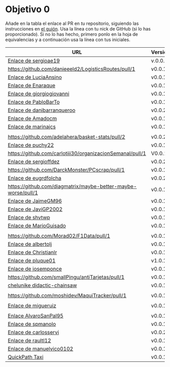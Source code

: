 # Objetivo 0

Añade en la tabla el enlace al PR en *tu* repositorio, siguiendo las
instrucciones en [el guión](http://jj.github.io/IV/documentos/proyecto/0.Repositorio). Usa
la línea con tu nick de GitHub (si lo has proporcionado). Si no lo has hecho,
primero ponlo en la hoja de equivalencias y a continuación usa la línea con tus
iniciales.

| URL                                        | Versión | Alcanzado |
|--------------------------------------------|---------|-----------|
| [Enlace de sergioae19](https://github.com/sergioae19/CalendarioSemanal/pull/1)|v.0.0.2 |✓ |
| https://github.com/danieeeld2/LogisticsRoutes/pull/1 | v0.0.1 |✓ |
| [Enlace de LuciaAnsino](https://github.com/LuciaAnsino/CompraOnline/pull/1) | v0.0.1 | ✓ |
| [Enlace de Enaraque](https://github.com/Enaraque/bus_stadistics/pull/1) | v0.0.1 | ✓ |
| [Enlace de giorgiogiovanni](https://github.com/giorgiogiovanni/sh-car-analizer/pull/1) | v0.0.1 | ✓|
| [Enlace de PabloBarTo](https://github.com/PabloBarTo/Empresa/pull/1) | v0.0.1 | ✓ |
| [Enlace de danibarranqueroo](https://github.com/danibarranqueroo/CestApp/pull/1) | v0.0.2 | ✓ |
| [Enlace de Amadocm](https://github.com/Amadorcm/OrganizaT/pull/1) | v0.0.1| |
| [Enlace de marinajcs](https://github.com/marinajcs/asignacionTareas/pull/1) | v0.0.1 |✓ |
| <!-- Enlace de GiancaGrizzly --> | | |
| https://github.com/adelahera/basket-stats/pull/2 | v0.0.2 |✓ |
| [Enlace de puchy22](https://github.com/puchy22/nutri-app/pull/1) | v0.0.1 | ✓  |
| https://github.com/carlotiii30/organizacionSemanal/pull/1 | V0.0.1 |✓ |
| [Enlace de sergioffdez](https://github.com/sergioffdez/PDF_Cloud/pull/1) | v0.0.2 | |
| https://github.com/DarckMonster/PCscrap/pull/1 | v0.0.1 |✓ |
| [Enlace de eugrdfolcha](https://github.com/eugrdfolcha/IV-2023/pull/1) | v0.0.2 |✓ |
| https://github.com/diagmatrix/maybe-better-maybe-worse/pull/1 | v0.0.1 |✓ |
| [Enlace de JaimeGM96](https://github.com/JaimeGM96/GestorTareas/pull/1) | v0.0.1 | ✓ |
|[Enlace de JaviGP2002](https://github.com/javigp2002/LazyFood/pull/1)|v0.0.1 | ✓ |
| [Enlace de shvtwp](https://github.com/shvtwp/DePendiente/pull/2) |v0.0.1 | ✓ |
| [Enlace de MarioGuisado](https://github.com/MarioGuisado/StudyTogether/pull/1) | v0.0.1 | ✓ |
| <!-- Enlace de J P S --> | | |
| https://github.com/Morad02/F1Data/pull/1 | v0.0.1 |✓ |
| [Enlace de albertolj](https://github.com/albertolj/Proyecto-Horario-Enfermera/pull/1)| v0.0.1 | ✓ |
| [Enlace de Christianlr](https://github.com/Christianlr/MIWeather/pull/1) | v0.0.1 | ✓ |
| [Enlace de pluque01](https://github.com/pluque01/CofreSagradoVirtual/pull/6) | v1.0.1|✓|
| [Enlace de josemponce](https://github.com/josemponce/CreadorRecetas/pull/1)| v0.0.1 | ✓ |
| https://github.com/smallPingu/antiTarjetas/pull/1 | v0.0.1 | ✓ |
| [chelunike didactic-chainsaw](https://github.com/chelunike/didactic-chainsaw/pull/1) | v0.0.1 | ✓ |
| <!-- Enlace de M M M --> | | |
| https://github.com/moshidev/MaquiTracker/pull/1 | v0.0.1 | ✓ |
| <!-- Enlace de R L O E --> | | |
| [Enlace de migueruiz](https://github.com/migueruiz/Automatricula/pull/1)| v0.0.1 | ✓ |
| <!-- Enlace de Javito198 --> | | |
| [Enlace AlvaroSanPal95](https://github.com/AlvaroSanPal95/CalculaRutaFeria/pull/1) | v0.0.1 |✓|
| [Enlace de spmanolo](https://github.com/spmanolo/calidad-aire/pull/3) | v0.0.1 | ✓ |
| [Enlace de carlosservi](https://github.com/carlosservi/Asistente_Ruta_Camioneros/pull/1) |v0.0.2| ✓ |
| [Enlace de raultl12](https://github.com/raultl12/TeamFinder/pull/1) | v0.0.1 | ✓ |
| [Enlace de manuelvico0102](https://github.com/manuelvico0102/easySelect/pull/1) | v0.0.1 |✓ |
| [QuickPath Taxi](https://github.com/johnwaves/quickpath-taxi/pull/3)| v0.0.1 |✓ |


